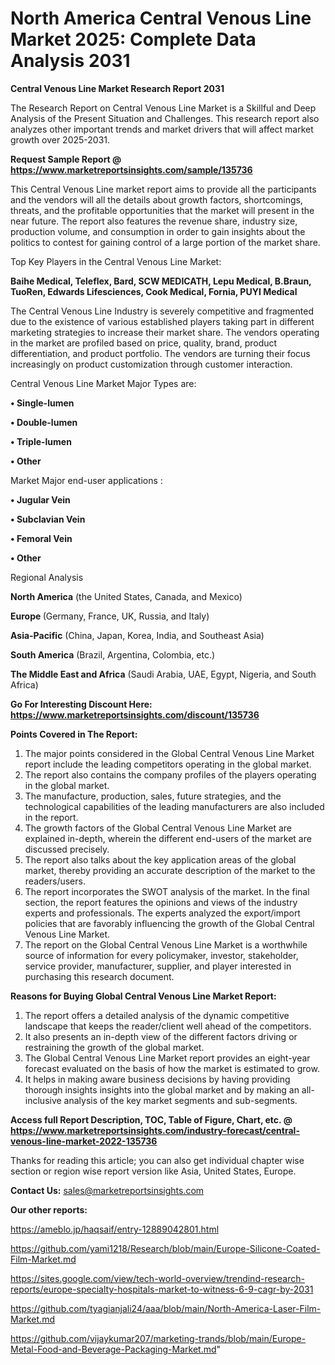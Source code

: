 # North America Central Venous Line Market 2025: Complete Data Analysis 2031

<strong>Central Venous Line Market Research Report 2031</strong>

The Research Report on Central Venous Line Market is a Skillful and Deep Analysis of the Present Situation and Challenges. This research report also analyzes other important trends and market drivers that will affect market growth over 2025-2031.

<strong>Request Sample Report @ <a href=https://www.marketreportsinsights.com/sample/135736>https://www.marketreportsinsights.com/sample/135736</a></strong>

This Central Venous Line market report aims to provide all the participants and the vendors will all the details about growth factors, shortcomings, threats, and the profitable opportunities that the market will present in the near future. The report also features the revenue share, industry size, production volume, and consumption in order to gain insights about the politics to contest for gaining control of a large portion of the market share.

Top Key Players in the Central Venous Line Market:

<strong>Baihe Medical, Teleflex, Bard, SCW MEDICATH, Lepu Medical, B.Braun, TuoRen, Edwards Lifesciences, Cook Medical, Fornia, PUYI Medical</strong>

The Central Venous Line Industry is severely competitive and fragmented due to the existence of various established players taking part in different marketing strategies to increase their market share. The vendors operating in the market are profiled based on price, quality, brand, product differentiation, and product portfolio. The vendors are turning their focus increasingly on product customization through customer interaction.

Central Venous Line Market Major Types are:

<strong>• Single-lumen

• Double-lumen

• Triple-lumen

• Other</strong>

Market Major end-user applications :

<strong>• Jugular Vein

• Subclavian Vein

• Femoral Vein

• Other</strong>

Regional Analysis

</u><strong><b>North America</b></strong> (the United States, Canada, and Mexico)

<strong><b>Europe </b></strong>(Germany, France, UK, Russia, and Italy)

<strong><b>Asia-Pacific</b></strong> (China, Japan, Korea, India, and Southeast Asia)

<strong><b>South America</b></strong> (Brazil, Argentina, Colombia, etc.)

<strong><b>The Middle East and Africa</b></strong> (Saudi Arabia, UAE, Egypt, Nigeria, and South Africa)

<strong>Go For Interesting Discount Here: <a href=https://www.marketreportsinsights.com/discount/135736>https://www.marketreportsinsights.com/discount/135736</a></strong>

<strong>Points Covered in The Report:</strong>
<ol>
  <li>The major points considered in the Global Central Venous Line Market report include the leading competitors operating in the global market.</li>
  <li>The report also contains the company profiles of the players operating in the global market.</li>
  <li>The manufacture, production, sales, future strategies, and the technological capabilities of the leading manufacturers are also included in the report.</li>
  <li>The growth factors of the Global Central Venous Line Market are explained in-depth, wherein the different end-users of the market are discussed precisely.</li>
  <li>The report also talks about the key application areas of the global market, thereby providing an accurate description of the market to the readers/users.</li>
  <li>The report incorporates the SWOT analysis of the market. In the final section, the report features the opinions and views of the industry experts and professionals. The experts analyzed the export/import policies that are favorably influencing the growth of the Global Central Venous Line Market.</li>
  <li>The report on the Global Central Venous Line Market is a worthwhile source of information for every policymaker, investor, stakeholder, service provider, manufacturer, supplier, and player interested in purchasing this research document.</li>
</ol>
<strong>Reasons for Buying Global Central Venous Line Market Report:</strong>

<ol>
  <li>The report offers a detailed analysis of the dynamic competitive landscape that keeps the reader/client well ahead of the competitors.</li>
  <li>It also presents an in-depth view of the different factors driving or restraining the growth of the global market.</li>
  <li>The Global Central Venous Line Market report provides an eight-year forecast evaluated on the basis of how the market is estimated to grow.</li>
  <li>It helps in making aware business decisions by having providing thorough insights insights into the global market and by making an all-inclusive analysis of the key market segments and sub-segments.</li>
</ol>
<strong>Access full Report Description, TOC, Table of Figure, Chart, etc. @ <a href=https://www.marketreportsinsights.com/industry-forecast/central-venous-line-market-2022-135736>https://www.marketreportsinsights.com/industry-forecast/central-venous-line-market-2022-135736</a></strong>


Thanks for reading this article; you can also get individual chapter wise section or region wise report version like Asia, United States, Europe.

<strong>Contact Us:</strong>
sales@marketreportsinsights.com

<strong>Our other reports:</strong>

<a href=https://ameblo.jp/haqsaif/entry-12889042801.html>https://ameblo.jp/haqsaif/entry-12889042801.html</a>

<a href=https://github.com/yami1218/Research/blob/main/Europe-Silicone-Coated-Film-Market.md>https://github.com/yami1218/Research/blob/main/Europe-Silicone-Coated-Film-Market.md</a>

<a href=https://sites.google.com/view/tech-world-overview/trendind-research-reports/europe-specialty-hospitals-market-to-witness-6-9-cagr-by-2031>https://sites.google.com/view/tech-world-overview/trendind-research-reports/europe-specialty-hospitals-market-to-witness-6-9-cagr-by-2031</a>

<a href=https://github.com/tyagianjali24/aaa/blob/main/North-America-Laser-Film-Market.md>https://github.com/tyagianjali24/aaa/blob/main/North-America-Laser-Film-Market.md</a>

<a href=https://github.com/vijaykumar207/marketing-trands/blob/main/Europe-Metal-Food-and-Beverage-Packaging-Market.md>https://github.com/vijaykumar207/marketing-trands/blob/main/Europe-Metal-Food-and-Beverage-Packaging-Market.md</a>"
